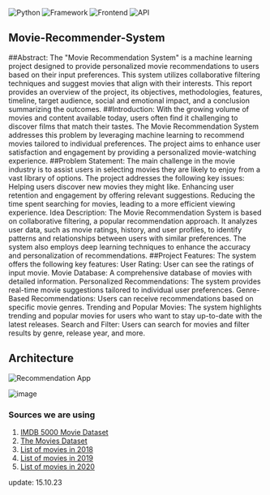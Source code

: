 ![Python](https://img.shields.io/badge/Python-3.8-blueviolet)
![Framework](https://img.shields.io/badge/Framework-Flask-red)
![Frontend](https://img.shields.io/badge/Frontend-HTML/CSS/JS-green)
![API](https://img.shields.io/badge/API-TMDB-fcba03)

## Movie-Recommender-System
##Abstract:
The "Movie Recommendation System" is a machine learning project designed to provide personalized movie recommendations to users based on their input preferences. This system utilizes collaborative filtering techniques and suggest movies that align with their interests. This report provides an overview of the project, its objectives, methodologies, features, timeline, target audience, social and emotional impact, and a conclusion summarizing the outcomes.
##Introduction:
With the growing volume of movies and content available today, users often find it challenging to discover films that match their tastes. The Movie Recommendation System addresses this problem by leveraging machine learning to recommend movies tailored to individual preferences. The project aims to enhance user satisfaction and engagement by providing a personalized movie-watching experience.
##Problem Statement:
The main challenge in the movie industry is to assist users in selecting movies they are likely to enjoy from a vast library of options. The project addresses the following key issues:
Helping users discover new movies they might like.
Enhancing user retention and engagement by offering relevant suggestions.
Reducing the time spent searching for movies, leading to a more efficient viewing experience.
Idea Description:
The Movie Recommendation System is based on collaborative filtering, a popular recommendation approach. It analyzes user data, such as movie ratings, history, and user profiles, to identify patterns and relationships between users with similar preferences. The system also employs deep learning techniques to enhance the accuracy and personalization of recommendations.
##Project Features:
The system offers the following key features:
User Rating: User can see the ratings of input movie.
Movie Database: A comprehensive database of movies with detailed information.
Personalized Recommendations: The system provides real-time movie suggestions tailored to individual user preferences.
Genre-Based Recommendations: Users can receive recommendations based on specific movie genres.
Trending and Popular Movies: The system highlights trending and popular movies for users who want to stay up-to-date with the latest releases.
Search and Filter: Users can search for movies and filter results by genre, release year, and more.

## Architecture
![Recommendation App](https://user-images.githubusercontent.com/36665975/168742738-5435cf76-1a42-4d87-94b4-999e5bfc48d3.png)

  ![image](https://user-images.githubusercontent.com/36665975/70401457-a7530680-1a55-11ea-9158-97d4e8515ca4.png)

### Sources we are using
1. [IMDB 5000 Movie Dataset](https://www.kaggle.com/carolzhangdc/imdb-5000-movie-dataset)
2. [The Movies Dataset](https://www.kaggle.com/rounakbanik/the-movies-dataset)
3. [List of movies in 2018](https://en.wikipedia.org/wiki/List_of_American_films_of_2018)
4. [List of movies in 2019](https://en.wikipedia.org/wiki/List_of_American_films_of_2019)
5. [List of movies in 2020](https://en.wikipedia.org/wiki/List_of_American_films_of_2020)

update: 15.10.23  
